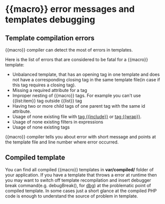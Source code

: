 # {{macro}} error messages and templates debugging
## Template compilation errors

{{macro}} compiler can detect the most of errors in templates.

Here is the list of errors that are considered to be fatal for a {{macro}} template:

* Unbalanced template, that has an opening tag in one template and does not have a corresponding closing tag in the same template file(in case if this tag requires a closing tag).
* Missing a required attribute for a tag
* Improper nesting of {{macro}} tags. For example you can't use {{list:item}} tag outside {{list}} tag
* Having two or more child tags of one parent tag with the same id attribute.
* Usage of none existing file with [tag {{include}}](./tags/core_tags/include_tag.md) or [tag {{wrap}}](./tags/core_tags/wrap_tag.md).
* Usage of none existing filters in expressions
* Usage of none existing tags

{{macro}} compiler tells you about error with short message and points at the template file and line number where error occurred.

## Compiled template
You can find all compiled {{macro}} templates in **var/compiled/** folder of your application. If you have a template that throws a error at runtime then you may want to switch off template recompilation and insert debugger break command(e.g. debugBreak(), for [dbg](http://www.php-debugger.com/dbg/)) at the problematic point of compiled template. In some cases just a short glance at the compiled PHP code is enough to understand the source of problem in template.
